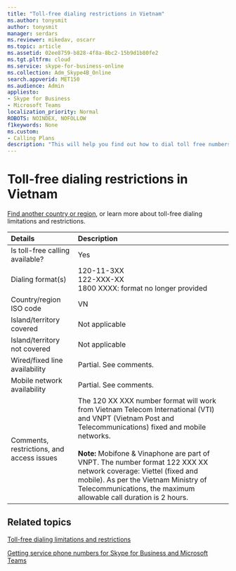 ```yaml
---
title: "Toll-free dialing restrictions in Vietnam"
ms.author: tonysmit
author: tonysmit
manager: serdars
ms.reviewer: mikedav, oscarr
ms.topic: article
ms.assetid: 02ee8759-b828-4f8a-8bc2-15b9d1b80fe2
ms.tgt.pltfrm: cloud
ms.service: skype-for-business-online
ms.collection: Adm_Skype4B_Online 
search.appverid: MET150
ms.audience: Admin
appliesto:
- Skype for Business 
- Microsoft Teams
localization_priority: Normal
ROBOTS: NOINDEX, NOFOLLOW
f1keywords: None
ms.custom:
- Calling Plans
description: "This will help you find out how to dial toll free numbers in each country/region. After you select the country/region, it will take you to a country-specific page that contains specific details, restrictions, and limits for toll-free service availability where toll-free service is available. The dialing format or formats will show you the required access codes within each country/region to dial the toll free number."
---
```


# Toll-free dialing restrictions in Vietnam

[Find another country or region](../toll-free-dialing-limitations-and-restrictions.md), or learn more about toll-free dialing limitations and restrictions.


| **Details**                                      | **Description**                                                                                                                                                                                                                                                                                                                                                                                           |
|:-------------------------------------------------|:----------------------------------------------------------------------------------------------------------------------------------------------------------------------------------------------------------------------------------------------------------------------------------------------------------------------------------------------------------------------------------------------------------|
| Is toll-free calling available?  <br/>           | Yes  <br/>                                                                                                                                                                                                                                                                                                                                                                                                |
| Dialing format(s)  <br/>                         | 120-11-3XX <br/>  122-XXX-XX <br/>  1800 XXXX: format no longer provided <br/>                                                                                                                                                                                                                                                                                                                            |
| Country/region ISO code  <br/>                   | VN  <br/>                                                                                                                                                                                                                                                                                                                                                                                                 |
| Island/territory covered  <br/>                  | Not applicable  <br/>                                                                                                                                                                                                                                                                                                                                                                                     |
| Island/territory not covered  <br/>              | Not applicable  <br/>                                                                                                                                                                                                                                                                                                                                                                                     |
| Wired/fixed line availability  <br/>             | Partial. See comments.  <br/>                                                                                                                                                                                                                                                                                                                                                                             |
| Mobile network availability  <br/>               | Partial. See comments.  <br/>                                                                                                                                                                                                                                                                                                                                                                             |
| Comments, restrictions, and access issues  <br/> | The 120 XX XXX number format will work from Vietnam Telecom International (VTI) and VNPT (Vietnam Post and Telecommunications) fixed and mobile networks. <br/>   <br/>**Note:** Mobifone &amp; Vinaphone are part of VNPT. The number format 122 XXX XX network coverage: Viettel (fixed and mobile). As per the Vietnam Ministry of Telecommunications, the maximum allowable call duration is 2 hours. |
   
## Related topics

[Toll-free dialing limitations and restrictions](../toll-free-dialing-limitations-and-restrictions.md)

[Getting service phone numbers for Skype for Business and Microsoft Teams](/skypeforbusiness/what-is-phone-system-in-office-365/getting-service-phone-numbers)

  
 